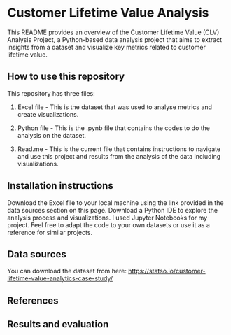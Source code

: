 
# Customer Lifetime Value Analysis

This README provides an overview of the Customer Lifetime Value (CLV) Analysis Project, a Python-based data analysis project that aims to extract insights from a dataset and visualize key metrics related to customer lifetime value.

## How to use this repository
This repository has three files:

1. Excel file - This is the dataset that was used to analyse metrics and create visualizations.

2. Python file - This is the .pynb file that contains the codes to do the analysis on the dataset.

3. Read.me - This is the current file that contains instructions to navigate and use this project and results from the analysis of the data including visualizations.


## Installation instructions

Download the Excel file to your local machine using the link provided in the data sources section on this page.
Download a Python IDE to explore the analysis process and visualizations. I used Jupyter Notebooks for my project.
Feel free to adapt the code to your own datasets or use it as a reference for similar projects.
## Data sources

You can download the dataset from here: https://statso.io/customer-lifetime-value-analytics-case-study/ 


## References



## Results and evaluation
 


